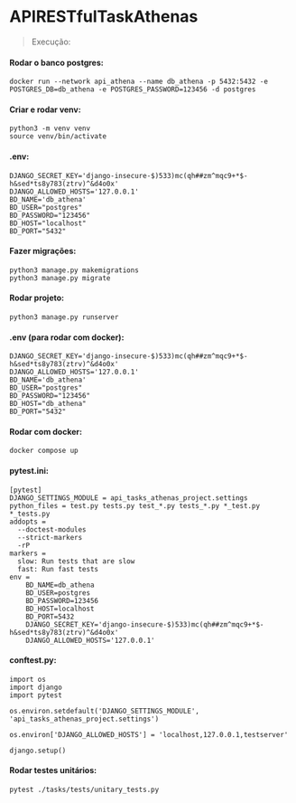# APIRESTfulTaskAthenas

> Execução:
#### Rodar o banco postgres:
~~~
docker run --network api_athena --name db_athena -p 5432:5432 -e POSTGRES_DB=db_athena -e POSTGRES_PASSWORD=123456 -d postgres
~~~

#### Criar e rodar venv:
~~~
python3 -m venv venv
source venv/bin/activate
~~~

#### .env:
~~~
DJANGO_SECRET_KEY='django-insecure-$)533)mc(qh##zm^mqc9+*$-h&sed*ts8y783(ztrv)^&d4o0x'
DJANGO_ALLOWED_HOSTS='127.0.0.1'
BD_NAME='db_athena'
BD_USER="postgres"
BD_PASSWORD="123456"
BD_HOST="localhost"
BD_PORT="5432"
~~~

#### Fazer migrações:
~~~
python3 manage.py makemigrations
python3 manage.py migrate
~~~

#### Rodar projeto:
~~~
python3 manage.py runserver
~~~

#### .env (para rodar com docker):
~~~
DJANGO_SECRET_KEY='django-insecure-$)533)mc(qh##zm^mqc9+*$-h&sed*ts8y783(ztrv)^&d4o0x'
DJANGO_ALLOWED_HOSTS='127.0.0.1'
BD_NAME='db_athena'
BD_USER="postgres"
BD_PASSWORD="123456"
BD_HOST="db_athena"
BD_PORT="5432"
~~~

#### Rodar com docker:
~~~
docker compose up
~~~

#### pytest.ini:
~~~
[pytest]
DJANGO_SETTINGS_MODULE = api_tasks_athenas_project.settings
python_files = test.py tests.py test_*.py tests_*.py *_test.py *_tests.py
addopts = 
  --doctest-modules
  --strict-markers
  -rP
markers = 
  slow: Run tests that are slow
  fast: Run fast tests
env =
    BD_NAME=db_athena
    BD_USER=postgres
    BD_PASSWORD=123456
    BD_HOST=localhost
    BD_PORT=5432
    DJANGO_SECRET_KEY='django-insecure-$)533)mc(qh##zm^mqc9+*$-h&sed*ts8y783(ztrv)^&d4o0x'
    DJANGO_ALLOWED_HOSTS='127.0.0.1'
~~~

#### conftest.py:
~~~
import os
import django
import pytest

os.environ.setdefault('DJANGO_SETTINGS_MODULE', 'api_tasks_athenas_project.settings')

os.environ['DJANGO_ALLOWED_HOSTS'] = 'localhost,127.0.0.1,testserver'

django.setup()
~~~

#### Rodar testes unitários:
~~~
pytest ./tasks/tests/unitary_tests.py
~~~
